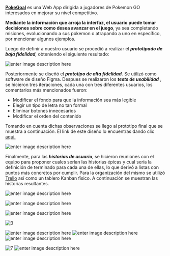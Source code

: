   

[**PokeGoal**](https://marinaestefania.github.io/GDL002-data-lovers/src/)
es una Web App dirigida a jugadores de Pokemon GO interesados en mejorar su nivel competitivo.

**Mediante la información que arroja la interfaz, el usuario puede tomar decisiones sobre como desea avanzar en el juego**, ya sea completando misiones, evolucionando a sus pokemon o atrapando a uno en específico, por mencionar algunos ejemplos.

  

Luego de definir a nuestro usuario se procedió a realizar el ***prototipado de baja fidelidad**,*  obteniendo el siguiente resultado:

![enter image description here](https://lh3.googleusercontent.com/mUPoXQfQQeb6GhQnwUrVRZVIXGOvIZq8POuTmmOHwuA4yaWJBTA6B_skKsgWQLZoutgwB_zIo5Sfnw "proto")
  
Posteriormente se diseñó el ***prototipo de alta fidelidad.*** Se utilizó como software de diseño Figma.  Despues se realizaron los ***tests de usabilidad*** , se hicieron tres iteraciones, cada una con tres diferentes usuarios, los comentarios más mencionados fueron:

 - Modificar el fondo para que la información sea más legible
 - Elegir un tipo de letra no tan formal
 - Eliminar botones innecesarios
 - Modificar el orden del contenido
 
Tomando en cuenta dichas observaciones se llego al prototipo final que se muestra a continuación. El link de este diseño lo encuentras dando clic [aqui.](https://www.figma.com/proto/GSAPseAwIkAtbXBR7Qfmz2PP/prueba?node-id=220:0&scaling=scale-down)

  
  

![enter image description here](https://lh3.googleusercontent.com/Sk93xRMDBftq5zXiKlPPfUmmcZpYe36VeFcfDSV-ScKKLpIeXyHlQK0UVEHr8dsLEc8ZmdgSVEWM5Q)    

Finalmente, para las ***historias de usuario***, se hicieron reuniones con el equipo para proponer cuales serían las historias épicas y cual sería la definición de terminado para cada una de ellas, lo que derivó a listas con puntos más concretos por cumplir. Para la organización del mismo se utilizó [Trello](https://trello.com/b/V25EKlnE/pokegoal) así como un tablero Kanban físico. A continuación se muestran las historias resultantes.   

![enter image description here](https://lh3.googleusercontent.com/ySCjGHzgRcH5cooUfwZKnoqlmbGwd90W-8pO1_hpcXmuerHPw-EmmzvI-h6Ip1KW66-QexCHwKOcLg "0")

![enter image description here](https://lh3.googleusercontent.com/x7i_zkB42QmTBHQWrjaQvfb2N053kljOFSTLDAGMvbo8npqfpoDoCosra6-8ehCR3TmAgDFiZYQgvw "1")

![enter image description here](https://lh3.googleusercontent.com/qYAjB2N6d0p-HcZ3xLJTSjIESK5ae_dYgFE8KDu9yadHhm2HgFiYE4W8-GTg7kkoZKpAm0TBs-TQQg "2")

![](https://lh3.googleusercontent.com/AUUH7ES-JoojXIvvwZc9U1Sp-AIdcHjQy9e4YbbgQH1esrbitBcZB4NHYluIQ22VbOVH-boQ45XkYg "3")

![enter image description here](https://lh3.googleusercontent.com/8fgeI2yoY9486tnoT6OcU0ZtDsF3ahjXODayrjJeIZcfHMoTaf7wfEG7L52xA6aWy7Z5zSjhdxZXyA "4")
![enter image description here](https://lh3.googleusercontent.com/arM1uTsnWuQIdUrzO3riJPPKmlXdyMc-cqvNY9O9ECD6YefT-VL_06XxeacpAdMONq1G-1RJsRa-0g "5")
![enter image description here](https://lh3.googleusercontent.com/_scmW8G9KGMsb2SpWXSthvDoDqx_sR6aMzzPCtHKmmA2lizHCifQV7VazaNmZXIwhvNNT2bdRxieYg "6")

![](https://lh3.googleusercontent.com/BtjPN-0SqaUYg38PLsbYKMJz2FvAAvKzG56pK8thTscuscRY3f1gHJc5T3EBR5Kyv466jtVVVUVODg "7")
![enter image description here](https://lh3.googleusercontent.com/PvhkfNgw4E0gz1d2uT0o0IxFgZ-AugVScRsrhjBOq5LUNn5MJK6Qa58rbDNcrIXMZpuUvtPv7ClPzg "8")

